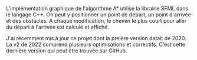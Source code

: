 L'implémentation graphique de l'algorithme A* utilise la librairie SFML dans le langage C++. On peut y
positionner un point de départ, un point d'arrivée et des obstacles. A chaque modification, 
le chemin le plus court pour aller du départ à l'arrivée est calculé et affiché.

J'ai récemment mis à jour ce projet dont la preière version datait de 2020. La v2 de 2022 comprend plusieurs
optimisations et correctifs. C'est cette dernière version qui peut être trouvée sur GitHub. 
